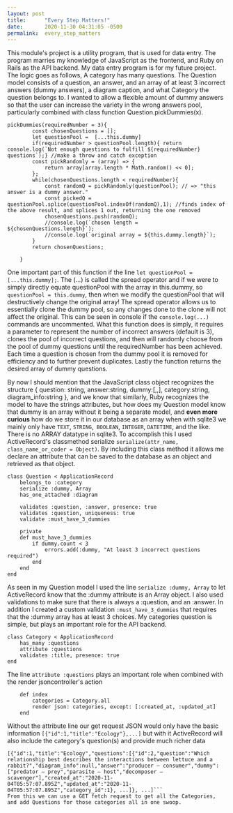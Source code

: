 ```yaml
---
layout: post
title:      "Every Step Matters!"
date:       2020-11-30 04:31:05 -0500
permalink:  every_step_matters
---
```



This module's project is a utility program, that is used for data entry. The program marries my knowledge of JavaScript as the frontend, and Ruby on Rails as the API backend. My data entry program is for my future project.
The logic goes as follows, A category has many questions. The Question model consists of a question, an answer, and an array of at least 3 incorrect answers (dummy answers), a diagram caption, and what Category the question belongs to.
I wanted to allow a flexible amount of dummy answers so that the user can increase the variety in the wrong answers pool, particularly combined with class function Question.pickDummies(x). 
```
pickDummies(requiredNumber = 3){
        const chosenQuestions = [];
        let questionPool =  [...this.dummy]
        if(requiredNumber > questionPool.length){ return console.log(`Not enough questions to fulfill ${requiredNumber} questions`);} //make a throw and catch exception
        const pickRandomly = (array) => {
            return array[array.length * Math.random() << 0];
        };
        while(chosenQuestions.length < requiredNumber){
            const randomQ = pickRandomly(questionPool); // => "this answer is a dummy answer."
            const pickedQ = questionPool.splice(questionPool.indexOf(randomQ),1); //finds index of the above result, and splices 1 out, returning the one removed
            chosenQuestions.push(randomQ);
            //console.log(`chosen length = ${chosenQuestions.length}`);
            //console.log(`original array = ${this.dummy.length}`);
        }
        return chosenQuestions;
        
    }
```		
One important part of this function if the line `let questionPool = [...this.dummy];`. The \(...\) is called the spread operator and if we were to simply directly equate questionPool with the array in this.dummy, so `questionPool = this.dummy`, then when we modify the questionPool that will destructively change the original array! The spread operator allows us to essentially clone the dummy pool, so any changes done to the clone will not affect the original. This can be seen in console if the `console.log(...)` commands are uncommented. What this function does is simply, it requires a parameter to represent the number of incorrect answers (default is 3), clones the pool of incorrect questions, and then will randomly choose from the pool of dummy questions until the requiredNumber has been achieved. Each time a question is chosen from the dummy pool it is removed for efficiency and to further prevent duplicates. Lastly the function returns the desired array of dummy questions.

By now I should mention that the JavaScript class object recognizes the structure { question: string, answer:string, dummy:[,,], category:string, diagram_info:string }, and we know that similarly, Ruby recognizes the model to have the strings attributes, but how does my Question model know that dummy is an array without it being a separate model, and **even more curious** how do we store it in our database as an array when with sqlite3 we mainly only have `TEXT`, `STRING`,` BOOLEAN`, `INTEGER`, `DATETIME`, and the like. There is no ARRAY datatype in sqlite3. To accomplish this I used ActiveRecord's classmethod serialize `serialize(attr_name, class_name_or_coder = Object)`. By including this class method it allows me declare an attribute that can be saved to the database as an object and retrieved as that object.

```
class Question < ApplicationRecord
    belongs_to :category
    serialize :dummy, Array
    has_one_attached :diagram

    validates :question, :answer, presence: true
    validates :question, uniqueness: true
    validate :must_have_3_dummies

    private
    def must_have_3_dummies
        if dummy.count < 3
            errors.add(:dummy, "At least 3 incorrect questions required")
        end
    end
end
```
As seen in my Question model I used the line `serialize :dummy, Array` to let ActiveRecord know that the :dummy attribute is an Array object. I also used validations to make sure that there is always a :question, and an :answer. In addition I created a custom validation `:must_have_3_dummies` that requires that the :dummy array has at least 3 choices.
My categories question is simple, but plays an important role for the API backend.
```
class Category < ApplicationRecord
    has_many :questions
    attribute :questions
    validates :title, presence: true
end
```
The line `attribute :questions` plays an important role when combined with the render jsoncontroller's action 
```  #category#action
    def index
        categories = Category.all
        render json: categories, except: [:created_at, :updated_at]
    end
```
Without the attribute line our get request JSON would only have the basic information `[{"id":1,"title":"Ecology"},...]` but with it ActiveRecord will also include the category's question(s) and provide much richer data
```
[{"id":1,"title":"Ecology","questions":[{"id":2,"question":"Which relationship best describes the interactions between lettuce and a rabbit?","diagram_info":null,"answer":"producer — consumer","dummy":["predator — prey","parasite — host","decomposer — scavenger"],"created_at":"2020-11-04T05:57:07.895Z","updated_at":"2020-11-04T05:57:07.895Z","category_id":1}, ...]}, ...]```
From this we can use a GET fetch request to get all the Categories, and add Questions for those categories all in one swoop.
